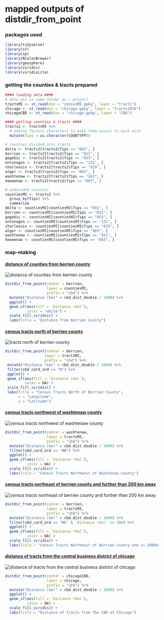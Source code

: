 # mapped outputs of distdir_from_point

### packages used 
```r
library(tidyverse)
library(sf)
library(sp)
library(RColorBrewer)
library(geosphere)
library(viridis)
library(viridisLite)
```

### getting the counties & tracts prepared
```r
#### loading data ####
# data was in same folder as r project
tractsMI <- st_read(dsn = "censusMI.gpkg", layer = "tracts")
chicago <- st_read(dsn = "chicago.gpkg", layer = "tracts2010")
chicagoCBD <- st_read(dsn = "chicago.gpkg", layer = "CBD")

#### getting counties & tracts ####
tracts2 <- tractsMI %>%
  # making factors characters to make them easier to work with
  mutate(fips = as.character(COUNTYFP))

# counties divided into tracts
delta <- tracts2[tracts2$fips == "041", ]
berrien <- tracts2[tracts2$fips == "021", ]
gogebic <- tracts2[tracts2$fips == "053", ]
ontonagon <- tracts2[tracts2$fips == "131", ]
charlevoix <- tracts2[tracts2$fips == "029", ]
alger <- tracts2[tracts2$fips == "003", ]
washtenaw <- tracts2[tracts2$fips == "161", ]
keweenaw <- tracts2[tracts2$fips == "083", ]

# undivided counties
countiesMI <- tracts2 %>%
  group_by(fips) %>%
  summarize
delta <- countiesMI[countiesMI$fips == "041", ]
berrien <- countiesMI[countiesMI$fips == "021", ]
gogebic <- countiesMI[countiesMI$fips == "053", ]
ontonagon <- countiesMI[countiesMI$fips == "131", ]
charlevoix <- countiesMI[countiesMI$fips == "029", ]
alger <- countiesMI[countiesMI$fips == "003", ]
washtenaw <- countiesMI[countiesMI$fips == "161", ]
keweenaw <- countiesMI[countiesMI$fips == "083", ]
```

### map-making
#### [distance of counties from berrien county](images/countyBerrien.png)
![distance of counties from berrien county](images/countyBerrien.png)
```r
distdir_from_point(center = berrien,
                   layer = countiesMI,
                   prefix = "cbd") %>%
  mutate("Distance (km)" = cbd_dist_double / 1000) %>%
  ggplot() +
  geom_sf(aes(fill = `Distance (km)`),
          color = "white") +
  scale_fill_viridis() +
  labs(title = "Distance from Berrien County")
  ```
  
  #### [census tracts north of berrien county](images/northBerrien.png)
  ![tracts north of berrien county](images/northBerrien.png)
  
 ```r
 distdir_from_point(center = berrien,
                   layer = tractsMI,
                   prefix = "cbd") %>%
  mutate("Distance (km)" = cbd_dist_double / 1000) %>%
  filter(cbd_card_ord == "N") %>%
  ggplot() +
  geom_sf(aes(fill = `Distance (km)`),
          color = NA) +
  scale_fill_viridis() +
  labs(title = "Census Tracts North of Berrien County",
       x = "Longitude",
       y = "Latitude")
```
#### [census tracts northwest of washtenaw county](images/washtenaw.png)
![census tracts northwest of washtenaw county](images/washtenaw.png)
```r
distdir_from_point(center = washtenaw,
                   layer = tractsMI,
                   prefix = "cbd") %>%
  mutate("Distance (km)" = cbd_dist_double / 1000) %>%
  filter(cbd_card_ord == "NW") %>%
  ggplot() +
  geom_sf(aes(fill = `Distance (km)`),
          color = NA) +
  scale_fill_viridis() +
  labs(title = "Census Tracts Northwest of Washtenaw County")
 ```
#### [census tracts northeast of berrien county and further than 200 km away](images/northeastBerrien.png)
![census tracts northeast of berrien county and further than 200 km away](images/northeastBerrien.png)
```r
distdir_from_point(center = berrien,
                   layer = tractsMI,
                   prefix = "cbd") %>%
  mutate("Distance (km)" = cbd_dist_double / 1000) %>%
  filter(cbd_card_ord == "NE" & `Distance (km)` >= 200) %>%
  ggplot() +
  geom_sf(aes(fill = `Distance (km)`),
          color = NA) +
  scale_fill_viridis() +
  labs(title = "Census Tracts Northeast of Berrien County and >= 200km")
```
#### [distance of tracts  from the central business district of chicago](images/chicagoDist.png)
![distance of tracts  from the central business district of chicago](images/chicagoDist.png)
```r
distdir_from_point(center = chicagoCBD,
                   layer = chicago,
                   prefix = "cbd") %>%
  mutate("Distance (km)" = cbd_dist_double / 1000) %>%
  ggplot() +
  geom_sf(aes(fill = `Distance (km)`),
          color = NA) +
  scale_fill_viridis() +
  labs(title = "Distance of Tracts from the CBD of Chicago")
  ```
